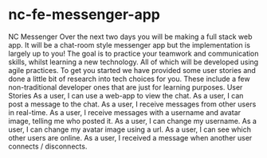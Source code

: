 # nc-fe-messenger-app
NC Messenger Over the next two days you will be making a full stack web app. It will be a chat-room style messenger app but the implementation is largely up to you!  The goal is to practice your teamwork and communication skills, whilst learning a new technology. All of which will be developed using agile practices.  To get you started we have provided some user stories and done a little bit of research into tech choices for you. These include a few non-traditional developer ones that are just for learning purposes.  User Stories As a user, I can use a web-app to view the chat. As a user, I can post a message to the chat. As a user, I receive messages from other users in real-time. As a user, I receive messages with a username and avatar image, telling me who posted it. As a user, I can change my username. As a user, I can change my avatar image using a url. As a user, I can see which other users are online. As a user, I received a message when another user connects / disconnects.
